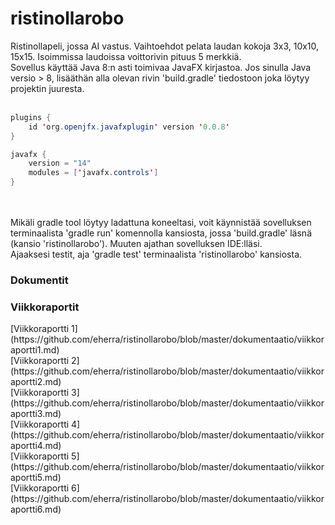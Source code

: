 # ristinollarobo
Ristinollapeli, jossa AI vastus. Vaihtoehdot pelata laudan kokoja 3x3, 10x10, 15x15. Isoimmissa laudoissa voittorivin pituus 5 merkkiä.
</br>
Sovellus käyttää Java 8:n asti toimivaa JavaFX kirjastoa. 
Jos sinulla Java versio > 8, lisääthän alla olevan rivin 'build.gradle' tiedostoon joka löytyy projektin juuresta.
</br>
</br>
```java
plugins {
    id 'org.openjfx.javafxplugin' version '0.0.8'
}

javafx {
    version = "14"
    modules = ['javafx.controls']
}
```
</br>
</br>
Mikäli gradle tool löytyy ladattuna koneeltasi, voit käynnistää sovelluksen terminaalista 'gradle run' komennolla kansiosta, jossa 'build.gradle' läsnä (kansio 'ristinollarobo'). Muuten ajathan sovelluksen IDE:lläsi.
</br>
Ajaaksesi testit, aja 'gradle test' terminaalista 'ristinollarobo' kansiosta.
</br>
<h3> Dokumentit </h3>

<h3> Viikkoraportit </h3>
[Viikkoraportti 1](https://github.com/eherra/ristinollarobo/blob/master/dokumentaatio/viikkoraportti1.md)</br>
[Viikkoraportti 2](https://github.com/eherra/ristinollarobo/blob/master/dokumentaatio/viikkoraportti2.md)</br>
[Viikkoraportti 3](https://github.com/eherra/ristinollarobo/blob/master/dokumentaatio/viikkoraportti3.md)</br>
[Viikkoraportti 4](https://github.com/eherra/ristinollarobo/blob/master/dokumentaatio/viikkoraportti4.md)</br>
[Viikkoraportti 5](https://github.com/eherra/ristinollarobo/blob/master/dokumentaatio/viikkoraportti5.md)</br>
[Viikkoraportti 6](https://github.com/eherra/ristinollarobo/blob/master/dokumentaatio/viikkoraportti6.md)
</br>





